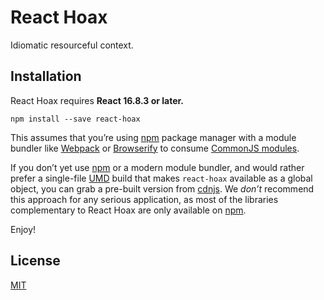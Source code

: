 # React Hoax

Idiomatic resourceful context.

## Installation

React Hoax requires **React 16.8.3 or later.**

```
npm install --save react-hoax
```

This assumes that you’re using [npm](http://npmjs.com/) package manager with a module bundler like [Webpack](https://webpack.js.org/) or [Browserify](http://browserify.org/) to consume [CommonJS modules](https://webpack.js.org/api/module-methods/#commonjs).

If you don’t yet use [npm](http://npmjs.com/) or a modern module bundler, and would rather prefer a single-file [UMD](https://github.com/umdjs/umd) build that makes `react-hoax` available as a global object, you can grab a pre-built version from [cdnjs](https://cdnjs.com/libraries/react-hoax). We _don’t_ recommend this approach for any serious application, as most of the libraries complementary to React Hoax are only available on [npm](http://npmjs.com/).

Enjoy!

## License

[MIT](LICENSE.md)
